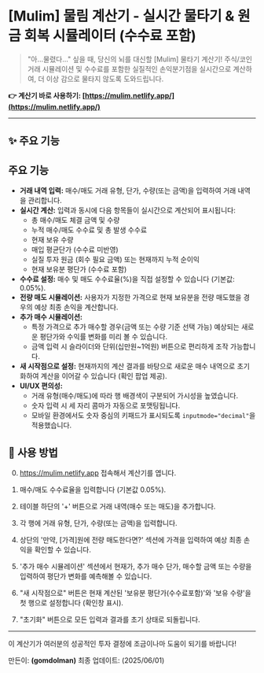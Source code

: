 # [Mulim] 물림 계산기 - 실시간 물타기 & 원금 회복 시뮬레이터 (수수료 포함)

> "아...물렸다..." 싶을 때, 당신의 뇌를 대신할 [Mulim] 물타기 계산기!
> 주식/코인 거래 시뮬레이션 및 수수료를 포함한 실질적인 손익분기점을 실시간으로 계산하여, 더 이상 감으로 물타지 않도록 도와드립니다.

**👉 계산기 바로 사용하기: [https://mulim.netlify.app/](https://mulim.netlify.app/)**

---

## ✨ 주요 기능

## 주요 기능

* **거래 내역 입력:** 매수/매도 거래 유형, 단가, 수량(또는 금액)을 입력하여 거래 내역을 관리합니다.
* **실시간 계산:** 입력과 동시에 다음 항목들이 실시간으로 계산되어 표시됩니다:
    * 총 매수/매도 체결 금액 및 수량
    * 누적 매수/매도 수수료 및 총 발생 수수료
    * 현재 보유 수량
    * 매입 평균단가 (수수료 미반영)
    * 실질 투자 원금 (회수 필요 금액) 또는 현재까지 누적 순이익
    * 현재 보유분 평단가 (수수료 포함)
* **수수료 설정:** 매수 및 매도 수수료율(%)을 직접 설정할 수 있습니다 (기본값: 0.05%).
* **전량 매도 시뮬레이션:** 사용자가 지정한 가격으로 현재 보유분을 전량 매도했을 경우의 예상 최종 손익을 계산합니다.
* **추가 매수 시뮬레이션:**
    * 특정 가격으로 추가 매수할 경우(금액 또는 수량 기준 선택 가능) 예상되는 새로운 평단가와 수익률 변화를 미리 볼 수 있습니다.
    * 금액 입력 시 슬라이더와 단위(십만원~1억원) 버튼으로 편리하게 조작 가능합니다.
* **새 시작점으로 설정:** 현재까지의 계산 결과를 바탕으로 새로운 매수 내역으로 초기화하여 계산을 이어갈 수 있습니다 (확인 팝업 제공).
* **UI/UX 편의성:**
    * 거래 유형(매수/매도)에 따라 행 배경색이 구분되어 가시성을 높였습니다.
    * 숫자 입력 시 세 자리 콤마가 자동으로 포맷팅됩니다.
    * 모바일 환경에서도 숫자 중심의 키패드가 표시되도록 `inputmode="decimal"`을 적용했습니다.


## 🚀 사용 방법

0.  https://mulim.netlify.app 접속해서 계산기를 엽니다.

1.  매수/매도 수수료율을 입력합니다 (기본값 0.05%).
2.  테이블 하단의 '+' 버튼으로 거래 내역(매수 또는 매도)을 추가합니다.
3.  각 행에 거래 유형, 단가, 수량(또는 금액)을 입력합니다.
4.  상단의 '만약, \[가격]원에 전량 매도한다면?' 섹션에 가격을 입력하여 예상 최종 손익을 확인할 수 있습니다.
5.  '추가 매수 시뮬레이션' 섹션에서 현재가, 추가 매수 단가, 매수할 금액 또는 수량을 입력하여 평단가 변화를 예측해볼 수 있습니다.
6.  "새 시작점으로" 버튼은 현재 계산된 '보유분 평단가(수수료포함)'와 '보유 수량'을 첫 행으로 설정합니다 (확인창 표시).
7.  "초기화" 버튼으로 모든 입력과 결과를 초기 상태로 되돌립니다.


---

이 계산기가 여러분의 성공적인 투자 결정에 조금이나마 도움이 되기를 바랍니다!

만든이: **(gomdolman)**
최종 업데이트: (2025/06/01)
